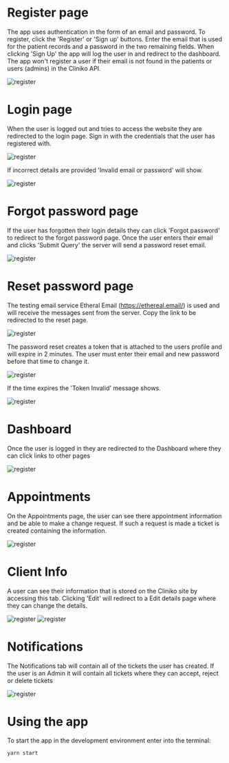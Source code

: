 # Register page
The app uses authentication in the form of an email and password. To register, click the 'Register' or 'Sign up' buttons. Enter the email that is used for the patient records and a password in the two remaining fields. When clicking 'Sign Up' the app will log the user in and redirect to the dashboard. The app won't register a user if their email is not found in the patients or users (admins) in the Cliniko API. 

![register](./docs/img/App_register.png)


# Login page
When the user is logged out and tries to access the website they are redirected to the login page. Sign in with the credentials that the user has registered with.

![register](./docs/img/App_login.png)

If incorrect details are provided 'Invalid email or password' will show.

![register](./docs/img/App_invalid_login.png)

# Forgot password page
If the user has forgotten their login details they can click 'Forgot password' to redirect to the forgot password page. Once the user enters their email and clicks 'Submit Query' the server will send a password reset email.

![register](./docs/img/App_forgot.png)
# Reset password page
The testing email service Etheral Email (https://ethereal.email/) is used and will receive the messages sent from the server. Copy the link to be redirected to the reset page.

![register](./docs/img/App_email.png)

The password reset creates a token that is attached to the users profile and will expire in 2 minutes. The user must enter their email and new password before that time to change it.

![register](./docs/img/App_reset.png)

If the time expires the 'Token Invalid' message shows.

![register](./docs/img/App_token_invalid.png)

# Dashboard

Once the user is logged in they are redirected to the Dashboard where they can click links to other pages

![register](./docs/img/App_dash.png)
# Appointments

On the Appointments page, the user can see there appointment information and be able to make a change request. If such a request is made a ticket is created containing the information.

![register](./docs/img/App_Appoint.png)
# Client Info

A user can see their information that is stored on the Cliniko site by accessing this tab. Clicking 'Edit' will redirect to a Edit details page where they can change the details.

![register](./docs/img/App_client.png)
![register](./docs/img/App_client_edit.png)
# Notifications

The Notifications tab will contain all of the tickets the user has created. If the user is an Admin it will contain all tickets where they can accept, reject or delete tickets

![register](./docs/img/App_noti.png)


# Using the app

To start the app in the development environment enter into the terminal: 

    yarn start